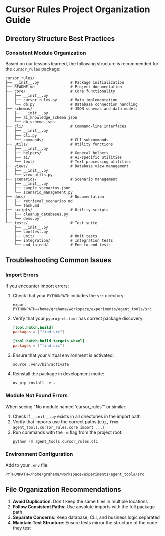 # Cursor Rules Project Organization Guide

## Directory Structure Best Practices

### Consistent Module Organization

Based on our lessons learned, the following structure is recommended for the `cursor_rules` package:

```
cursor_rules/
├── __init__.py              # Package initialization
├── README.md                # Project documentation
├── core/                    # Core functionality
│   ├── __init__.py
│   ├── cursor_rules.py      # Main implementation
│   └── db.py                # Database connection handling
├── schemas/                 # JSON schemas and data models
│   ├── __init__.py
│   ├── ai_knowledge_schema.json
│   └── db_schema.json
├── cli/                     # Command-line interfaces
│   ├── __init__.py
│   ├── cli.py
│   └── commands/            # CLI subcommands
├── utils/                   # Utility functions
│   ├── __init__.py
│   ├── helpers/             # General helpers
│   ├── ai/                  # AI-specific utilities
│   └── text/                # Text processing utilities
├── views/                   # Database view management
│   ├── __init__.py
│   └── view_utils.py
├── scenarios/               # Scenario management
│   ├── __init__.py
│   ├── sample_scenarios.json
│   └── scenario_management.py
├── docs/                    # Documentation
│   ├── retrieval_scenarios.md
│   └── task.md
├── scripts/                 # Utility scripts
│   ├── cleanup_databases.py
│   └── demo.py
└── tests/                   # Test suite
    ├── __init__.py
    ├── conftest.py
    ├── unit/                # Unit tests
    ├── integration/         # Integration tests
    └── end_to_end/          # End-to-end tests
```

## Troubleshooting Common Issues

### Import Errors

If you encounter import errors:

1. Check that your `PYTHONPATH` includes the `src` directory:
   ```
   export PYTHONPATH=/home/grahama/workspace/experiments/agent_tools/src
   ```

2. Verify that your `pyproject.toml` has correct package discovery:
   ```toml
   [tool.hatch.build]
   packages = ["find:src"]

   [tool.hatch.build.targets.wheel]
   packages = ["find:src"]
   ```

3. Ensure that your virtual environment is activated:
   ```
   source .venv/bin/activate
   ```

4. Reinstall the package in development mode:
   ```
   uv pip install -e .
   ```

### Module Not Found Errors

When seeing "No module named 'cursor_rules'" or similar:

1. Check if `__init__.py` exists in all directories in the import path
2. Verify that imports use the correct paths (e.g., `from agent_tools.cursor_rules.core import ...`)
3. Run commands with the `-m` flag from the project root:
   ```
   python -m agent_tools.cursor_rules.cli
   ```

### Environment Configuration

Add to your `.env` file:
```
PYTHONPATH=/home/grahama/workspace/experiments/agent_tools/src
```

## File Organization Recommendations

1. **Avoid Duplication**: Don't keep the same files in multiple locations
2. **Follow Consistent Paths**: Use absolute imports with the full package path
3. **Separate Concerns**: Keep database, CLI, and business logic separated
4. **Maintain Test Structure**: Ensure tests mirror the structure of the code they test 
